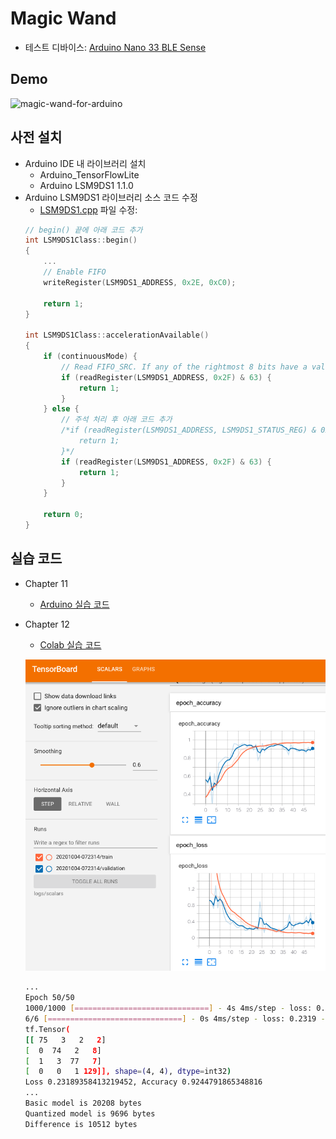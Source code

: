 # Magic Wand

- 테스트 디바이스: [Arduino Nano 33 BLE Sense](https://store.arduino.cc/usa/nano-33-ble-sense)

## Demo

<img src="magic-wand-arduino.jpg" alt="magic-wand-for-arduino" width="400"/>

## 사전 설치

- Arduino IDE 내 라이브러리 설치
    - Arduino_TensorFlowLite
    - Arduino LSM9DS1 1.1.0
- Arduino LSM9DS1 라이브러리 소스 코드 수정
    - [LSM9DS1.cpp](arduino/Arduino/libraries/Arduino_LSM9DS1/src/LSM9DS1.cpp) 파일 수정:
    ```cpp
    // begin() 끝에 아래 코드 추가
    int LSM9DS1Class::begin()
    {
        ...
        // Enable FIFO
        writeRegister(LSM9DS1_ADDRESS, 0x2E, 0xC0);

        return 1;
    }

    int LSM9DS1Class::accelerationAvailable()
    {
        if (continuousMode) {
            // Read FIFO_SRC. If any of the rightmost 8 bits have a value, there is data.
            if (readRegister(LSM9DS1_ADDRESS, 0x2F) & 63) {
                return 1;
            }
        } else {
            // 주석 처리 후 아래 코드 추가
            /*if (readRegister(LSM9DS1_ADDRESS, LSM9DS1_STATUS_REG) & 0x01) {
                return 1;
            }*/
            if (readRegister(LSM9DS1_ADDRESS, 0x2F) & 63) {
                return 1;
            }
        }

        return 0;
    }
    ```

## 실습 코드

- Chapter 11
    - [Arduino 실습 코드](arduino)
- Chapter 12
    - [Colab 실습 코드](https://github.com/tensorflow/tensorflow/blob/master/tensorflow/lite/micro/examples/magic_wand/train/train_magic_wand_model.ipynb)
    
    ![magic-wand-colab-tensorboard](magic-wand-colab-tensorboard.png)
    ```bash
    ...
    Epoch 50/50
    1000/1000 [==============================] - 4s 4ms/step - loss: 0.1028 - accuracy: 0.9729 - val_loss: 0.2299 - val_accuracy: 0.9338
    6/6 [==============================] - 0s 4ms/step - loss: 0.2319 - accuracy: 0.9245
    tf.Tensor(
    [[ 75   3   2   2]
    [  0  74   2   8]
    [  1   3  77   7]
    [  0   0   1 129]], shape=(4, 4), dtype=int32)
    Loss 0.23189358413219452, Accuracy 0.9244791865348816
    ...
    Basic model is 20208 bytes
    Quantized model is 9696 bytes
    Difference is 10512 bytes
    ```
